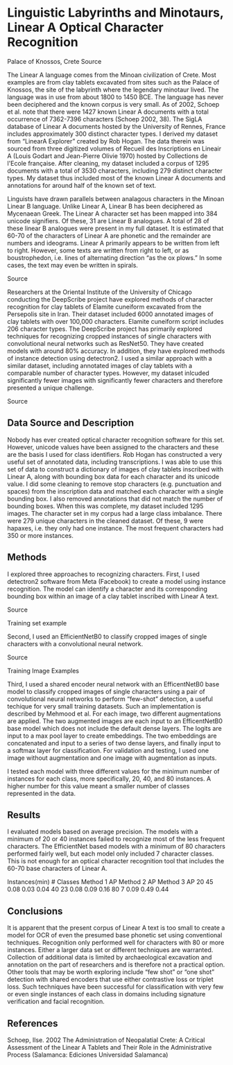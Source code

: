 # Linguistic Labyrinths and Minotaurs, Linear A Optical Character Recognition

Palace of Knossos, Crete
Source

  The Linear A language comes from the Minoan civilization of Crete.  Most examples are from clay tablets excavated from sites such as the Palace of Knossos, the site of the labyrinth where the legendary minotaur lived.  The language was in use from about 1800 to 1450 BCE.  The language has never been deciphered and the known corpus is very small.  As of 2002, Schoep et al. note that there were 1427 known Linear A documents with a total occurrence of 7362-7396 characters (Schoep 2002, 38).  The SigLA database of Linear A documents hosted by the University of Rennes, France includes approximately 300 distinct character types. 
  I derived my dataset from “LinearA Explorer” created by Rob Hogan.  The data therein was sourced from three digitized volumes of Recueil des Inscriptions en Lineair A (Louis Godart and Jean-Pierre Olivie 1970) hosted by Collections de l'Ecole française.  After cleaning, my dataset included a corpus of 1295 documents with a total of 3530 characters, including 279 distinct character types.  My dataset thus included most of the known Linear A documents and annotations for around half of the known set of text.  

  Linguists have drawn parallels between analagous characters in the Minoan Linear B language.  Unlike Linear A, Linear B has been deciphered as Mycenaean Greek.   The Linear A character set has been mapped into 384 unicode signifiers.  Of these, 31 are Linear B analogues.  A total of 28 of these linear B analogues were present in my full dataset.  It is estimated that 60-70 of the characters of Linear A are phonetic and the remainder are numbers and ideograms.  Linear A primarily appears to be written from left to right.  However, some texts are written from right to left, or as boustrophedon, i.e. lines of alternating direction “as the ox plows.”  In some cases, the text may even be written in spirals.
  
Source

  Researchers at the Oriental Institute of the University of Chicago conducting the DeepScribe project have explored methods of character recognition for clay tablets of Elamite cuneiform excavated from the Persepolis site in Iran.  Their dataset included 6000 annotated images of clay tablets with over 100,000 characters.  Elamite cuneiform script includes 206 character types.  The DeepScribe project has primarily explored techniques for recognizing cropped instances of single characters with convolutional neural networks such as ResNet50.   They have created models with around 80% accuracy.  In addition, they have explored methods of instance detection using detectron2.  I used a similar approach with a similar dataset, including annotated images of clay tablets with a comparable number of character types.  However, my dataset inlcuded significantly fewer images with significantly fewer characters and therefore presented a unique challenge.  
 
Source

## Data Source and Description
  Nobody has ever created optical character recognition software for this set.  However, unicode values have been assigned to the characters and these are the basis I used for class identifiers.  Rob Hogan has constructed a very useful set of annotated data, including transcriptions.  I was able to use this set of data to construct a dictionary of images of clay tablets inscribed with Linear A, along with bounding box data for each character and its unicode value.  I did some cleaning to remove stop characters (e.g. punctuation and spaces) from the inscription data and matched each character with a single bounding box.  I also removed annotations that did not match the number of bounding boxes.  When this was complete, my dataset included 1295 images.
The character set in my corpus had a large class imbalance.  There were 279 unique characters in the cleaned dataset.  Of these, 9 were hapaxes, i.e. they only had one instance.  The most frequent characters had 350 or more instances.  

## Methods
  
  I explored three approaches to recognizing characters.
First, I used detectron2 software from Meta (Facebook) to create a model using instance recognition.  The model can identify a character and its corresponding bounding box within an image of a clay tablet inscribed with Linear A text.  
 
Source
 
Training set example

  Second, I used an EfficientNetB0 to classify cropped images of single characters with a convolutional neural network.
 
Source
         
Training Image Examples

  Third, I used a shared encoder neural network with an EfficentNetB0 base model to classify cropped images of single characters using a pair of convolutional neural networks to perform “few-shot” detection, a useful techique for very small training datasets.  Such an implementation is described by Mehmood et al.   For each image, two different augmentations are applied.  The two augmented images are each input to an EfficentNetB0 base model which does not include the default dense layers.  The logits are input to a max pool layer to create embeddings.  The two embeddings are concatenated and input to a series of two dense layers, and finally input to a softmax layer for classification.  For validation and testing, I used one image without augmentation and one image with augmentation as inputs.
 
  I tested each model with three different values for the minimum number of instances for each class, more specifically, 20, 40, and 80 instances.  A higher number for this value meant a smaller number of classes represented in the data.  

## Results
  
  I evaluated models based on average precision.  The models with a minimum of 20 or 40 instances failed to recognize most of the less frequent characters.  The EfficientNet based models with a minimum of 80 characters performed fairly well, but each model only included 7 character classes.  This is not enough for an optical character recognition tool that includes the 60-70 base characters of Linear A.

Instances(min)	# Classes	Method 1 AP	Method 2 AP	Method 3 AP
20	45	0.08	0.03	0.04
40	23	0.08	0.09	0.16
80	7	0.09	0.49	0.44

## Conclusions

  It is apparent that the present corpus of Linear A text is too small to create a model for OCR of even the presumed base phonetic set using conventional techniques.  Recognition only performed well for characters with 80 or more instances.  Either a larger data set or different techniques are warranted.  Collection of additional data is limited by archaeological excavation and annotation on the part of researchers and is therefore not a practical option.  Other tools that may be worth exploring include “few shot” or “one shot” detection with shared encoders that use either contrastive loss or triplet loss.  Such techniques have been successful for classification with very few or even single instances of each class in domains including signature verification and facial recognition. 

## References

Schoep, Ilse. 2002    The Administration of Neopalatial Crete: A Critical Assessment of the Linear A Tablets and Their Role in the Administrative Process (Salamanca: Ediciones Universidad Salamanca)
